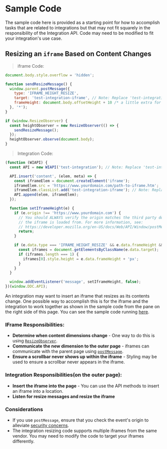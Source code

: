 # Sample Code

The sample code here is provided as a starting point for how to accomplish tasks that are related to integrations but that may not fit squarely in the responsibility of the Integration API. Code may need to be modified to fit your integration's use case.

## Resizing an `iframe` Based on Content Changes

> iframe Code:

```javascript
document.body.style.overflow = 'hidden';

function sendResizeMessage() {
  window.parent.postMessage({
    type: 'IFRAME_HEIGHT_RESIZE',
    target: 'test-integration-iframe', // Note: Replace 'test-integration-frame' with your actual iframe identifier.
    frameHeight: document.body.offsetHeight + 10 /* a little extra for good measure */
  }, '*');
}

if (window.ResizeObserver) {
  const heightObserver = new ResizeObserver(() => {
    sendResizeMessage();
  });
  heightObserver.observe(document.body);
}
```

> Integration Code:

```javascript
(function (WIAPI) {
  const API = new WIAPI('test-integration'); // Note: Replace 'test-integration' with your actual integration identifier.

  API.insert('content', (elem, meta) => {
    const iframeElem = document.createElement('iframe');
    iframeElem.src = 'https://www.yourdomain.com/path-to-iframe.htm';
    iframeElem.classList.add('test-integration-iframe'); // Note: Replace 'test-integration-frame' with your actual iframe identifier.
    API.append(elem, iframeElem);
  });

  function setIframeHeight(e) {
    if (e.origin !== 'https://www.yourdomain.com') {
      // You should ALWAYS verify the origin matches the third party domain
      // the iframe is loaded from. For more information, see:
      // https://developer.mozilla.org/en-US/docs/Web/API/Window/postMessage#Security_concerns
      return;
    }

    if (e.data.type === 'IFRAME_HEIGHT_RESIZE' && e.data.frameHeight && e.data.target) {
      const iframes = document.getElementsByClassName(e.data.target);
      if (iframes.length === 1) {
        iframes[0].style.height = e.data.frameHeight + 'px';
      }
    }
  }

  window.addEventListener('message', setIframeHeight, false);
})(window.DDC.API);
```

An integration may want to insert an iframe that resizes as its contents change. One possible way to accomplish this is for the iframe and the integration to work together as shown in the sample code from the pane on the right side of this page. You can see the sample code running [here](https://webapitestddc.cms.dealer.com/growing-iframe-example.htm).

### IFrame Responsibilities:

* **Determine when content dimensions change** - One way to do this is using [`ResizeObserver`](https://developer.mozilla.org/en-US/docs/Web/API/ResizeObserver).
* **Communicate the new dimension to the outer page** - iframes can communicate with the parent page using [`postMessage`](https://developer.mozilla.org/en-US/docs/Web/API/Window/postMessage).
* **Ensure a scrollbar never shows up within the iframe** - Styling may be used to ensure a scrollbar never appears in the iframe.

### Integration Responsibilities(on the outer page):

* **Insert the iframe into the page** - You can use the API methods to insert an iframe into a location.
* **Listen for resize messages and resize the iframe**

### Considerations

* If you use `postMessage`, ensure that you check the event's origin to alleviate [security concerns](https://developer.mozilla.org/en-US/docs/Web/API/Window/postMessage#Security_concerns).
* The integration resizing code supports multiple iframes from the same vendor. You may need to modify the code to target your iframes differently.
